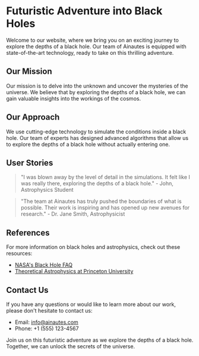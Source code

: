 <!--font:Poppins-->

# Futuristic Adventure into Black Holes

Welcome to our website, where we bring you on an exciting journey to explore the depths of a black hole. Our team of Ainautes is equipped with state-of-the-art technology, ready to take on this thrilling adventure.

## Our Mission

Our mission is to delve into the unknown and uncover the mysteries of the universe. We believe that by exploring the depths of a black hole, we can gain valuable insights into the workings of the cosmos.

## Our Approach

We use cutting-edge technology to simulate the conditions inside a black hole. Our team of experts has designed advanced algorithms that allow us to explore the depths of a black hole without actually entering one.

## User Stories

> "I was blown away by the level of detail in the simulations. It felt like I was really there, exploring the depths of a black hole." - John, Astrophysics Student

> "The team at Ainautes has truly pushed the boundaries of what is possible. Their work is inspiring and has opened up new avenues for research." - Dr. Jane Smith, Astrophysicist

## References

For more information on black holes and astrophysics, check out these resources:

- [NASA's Black Hole FAQ](#)
- [Theoretical Astrophysics at Princeton University](#)

## Contact Us

If you have any questions or would like to learn more about our work, please don't hesitate to contact us:

- Email: info@ainautes.com
- Phone: +1 (555) 123-4567

Join us on this futuristic adventure as we explore the depths of a black hole. Together, we can unlock the secrets of the universe.

<!--

Write me content for website with wallpaper which alt text is:

"A team of Ainautes working together to explore the depths of a black hole, with futuristic technology at their fingertips."

The name/title of the page should not be 1:1 copy of the alt text but rather a real content of the website which is using this wallpaper.

- Use markdown format 
- Start with heading
- Heading should be short and concise
- The content should look like a real website 
- The website should not be about the wallpaper, wallpaper is just a related background
- Heading should be contain work "wallpaper" or "background"
- Include real sections like references, contact, user stories, etc. use things relevant to the page purpose.
- Feel free to use structure like headings, bullets, numbering, blockquotes, paragraphs, horizontal lines, etc.
- You can use formatting like bold or _italic_
- You can include UTF-8 emojis
- Links should be only #hash anchors (and you can refer to the document itself)
- Do not include images


---


# Exploring the Depths of a Black Hole: A Futuristic Adventure

Welcome to our website, where we bring you on an exciting journey to explore the depths of a black hole. Our team of Ainautes is equipped with state-of-the-art technology, ready to take on this thrilling adventure.

## Our Mission

Our mission is to delve into the unknown and uncover the mysteries of the universe. We believe that by exploring the depths of a black hole, we can gain valuable insights into the workings of the cosmos.

## Our Approach

We use cutting-edge technology to simulate the conditions inside a black hole. Our team of experts has designed advanced algorithms that allow us to explore the depths of a black hole without actually entering one.

## User Stories

> "I was blown away by the level of detail in the simulations. It felt like I was really there, exploring the depths of a black hole." - John, Astrophysics Student

> "The team at Ainautes has truly pushed the boundaries of what is possible. Their work is inspiring and has opened up new avenues for research." - Dr. Jane Smith, Astrophysicist

## References

For more information on black holes and astrophysics, check out these resources:

- [NASA's Black Hole FAQ](#)
- [Theoretical Astrophysics at Princeton University](#)

## Contact Us

If you have any questions or would like to learn more about our work, please don't hesitate to contact us:

- Email: info@ainautes.com
- Phone: +1 (555) 123-4567

Join us on this futuristic adventure as we explore the depths of a black hole. Together, we can unlock the secrets of the universe.


---


Write me a Google font which is best fitting for the website.

Pick from the list:
- Cinzel Decorative
- Exo 2
- Alegreya
- Lobster
- Open Sans
- Cinzel
- Creepster
- Futura
- Great Vibes
- Inter
- Roboto
- Poppins
- Montserrat
- Orbitron
- Dancing Script
- Barlow Condensed
- Cormorant Garamond
- IBM Plex Sans
- Playfair Display
- Lato
- Raleway
- Cabin


Write just the font name nothing else.


---


Poppins

-->
